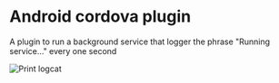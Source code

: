 # Android cordova plugin

A plugin to run a background service that logger the phrase "Running service..." every one second

![Print logcat](https://github.com/natansevero/pdm-cordova-plugin/tree/master/images/print_logcat.png)


